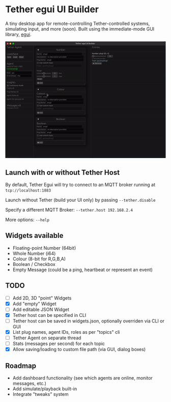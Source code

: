 # Tether egui UI Builder

A tiny desktop app for remote-controlling Tether-controlled systems, simulating input, and more (soon). Built using the immediate-mode GUI library, [egui](https://www.egui.rs/).

![GUI screenshot](tether-egui.gif)

## Launch with or without Tether Host
By default, Tether Egui will try to connect to an MQTT broker running at `tcp://localhost:1883`

Launch without Tether (build your UI only) by passing `--tether.disable`

Specify a different MQTT Broker: `--tether.host 192.168.2.4`

More options: `--help`
## Widgets available
- Floating-point Number (64bit) 
- Whole Number (i64)
- Colour (8-bit for R,G,B,A)
- Boolean / Checkbox
- Empty Message (could be a ping, heartbeat or represent an event)


## TODO
- [ ] Add 2D, 3D "point" Widgets
- [x] Add "empty" Widget
- [ ] Add editable JSON Widget
- [x] Tether host can be specified in CLI
- [ ] Tether host can be saved in widgets.json, optionally overriden via CLI or GUI
- [x] List plug names, agent IDs, roles as per "topics" cli
- [ ] Tether Agent on separate thread
- [ ] Stats (messages per second) for each topic
- [x] Allow saving/loading to custom file path (via GUI, dialog boxes) 

## Roadmap
- Add dashboard functionality (see which agents are online, monitor messages, etc.)
- Add simulate/playback built-in
- Integrate "tweaks" system